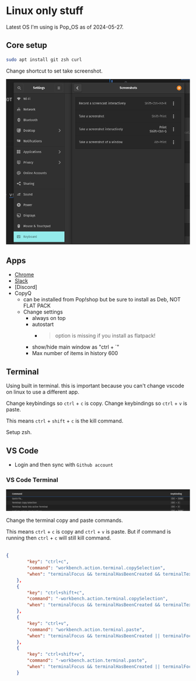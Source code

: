 # Linux only stuff

Latest OS I'm using is Pop_OS as of 2024-05-27.

## Core setup

```bash
sudo apt install git zsh curl

```
Change shortcut to set take screenshot.

![](docs/images/keybinding-set-take-screenshot.png)




## Apps

- [Chrome](https://www.google.com/chrome/browser-tools/)
- [Slack](https://slack.com/downloads)
- [Discord]
- CopyQ
  - can be installed from Pop!shop but be sure to install as Deb, NOT FLAT PACK
  - Change settings
    - always on top
    - autostart
      - > option is missing if you install as flatpack!
    - show/hide main window as "ctrl + `"
    - Max number of items in history 600






## Terminal

Using built in terminal. this is important because you can't change vscode on linux to use a different app.

Change keybindings so `ctrl` + `c` is copy.
Change keybindings so `ctrl` + `v` is paste.

This means `ctrl` + `shift` + `c` is the kill command.


Setup zsh. 
 


## VS Code

- Login and then sync with `Github account`
### VS Code Terminal

![](docs/images/vscode-terminal-copy-paste.png)

Change the terminal copy and paste commands.

This means `ctrl` + `c` is copy and `ctrl` + `v` is paste. But if command is running then `ctrl` + `c` will still kill command.

```json

{
        "key": "ctrl+c",
        "command": "workbench.action.terminal.copySelection",
        "when": "terminalFocus && terminalHasBeenCreated && terminalTextSelected || terminalFocus && terminalProcessSupported && terminalTextSelected"
    },
    {
        "key": "ctrl+shift+c",
        "command": "-workbench.action.terminal.copySelection",
        "when": "terminalFocus && terminalHasBeenCreated && terminalTextSelected || terminalFocus && terminalProcessSupported && terminalTextSelected"
    },
    {
        "key": "ctrl+v",
        "command": "workbench.action.terminal.paste",
        "when": "terminalFocus && terminalHasBeenCreated || terminalFocus && terminalProcessSupported"
    },
    {
        "key": "ctrl+shift+v",
        "command": "-workbench.action.terminal.paste",
        "when": "terminalFocus && terminalHasBeenCreated || terminalFocus && terminalProcessSupported"
    }

```


